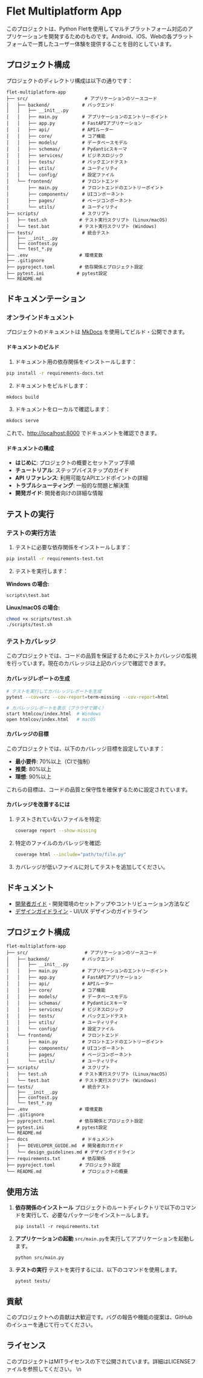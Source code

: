 # Flet Multiplatform App


このプロジェクトは、Python Fletを使用してマルチプラットフォーム対応のアプリケーションを開発するためのものです。Android、iOS、Webの各プラットフォームで一貫したユーザー体験を提供することを目的としています。

## プロジェクト構成

プロジェクトのディレクトリ構成は以下の通りです：

```text
flet-multiplatform-app
├── src/                     # アプリケーションのソースコード
│   ├── backend/            # バックエンド
│   │   ├── __init__.py
│   │   ├── main.py         # アプリケーションのエントリーポイント
│   │   ├── app.py          # FastAPIアプリケーション
│   │   ├── api/            # APIルーター
│   │   ├── core/           # コア機能
│   │   ├── models/         # データベースモデル
│   │   ├── schemas/        # Pydanticスキーマ
│   │   ├── services/       # ビジネスロジック
│   │   ├── tests/          # バックエンドテスト
│   │   ├── utils/          # ユーティリティ
│   │   └── config/         # 設定ファイル
│   └── frontend/           # フロントエンド
│       ├── main.py         # フロントエンドのエントリーポイント
│       ├── components/     # UIコンポーネント
│       ├── pages/          # ページコンポーネント
│       └── utils/          # ユーティリティ
├── scripts/                # スクリプト
│   ├── test.sh            # テスト実行スクリプト (Linux/macOS)
│   └── test.bat           # テスト実行スクリプト (Windows)
├── tests/                  # 統合テスト
│   ├── __init__.py
│   ├── conftest.py
│   └── test_*.py
├── .env                   # 環境変数
├── .gitignore
├── pyproject.toml         # 依存関係とプロジェクト設定
├── pytest.ini            # pytest設定
└── README.md
```

## ドキュメンテーション

### オンラインドキュメント

プロジェクトのドキュメントは [MkDocs](https://www.mkdocs.org/) を使用してビルド・公開できます。

#### ドキュメントのビルド

1. ドキュメント用の依存関係をインストールします：

```bash
pip install -r requirements-docs.txt
```

2. ドキュメントをビルドします：

```bash
mkdocs build
```

3. ドキュメントをローカルで確認します：

```bash
mkdocs serve
```

これで、[http://localhost:8000](http://localhost:8000) でドキュメントを確認できます。

#### ドキュメントの構成

- **はじめに**: プロジェクトの概要とセットアップ手順
- **チュートリアル**: ステップバイステップのガイド
- **API リファレンス**: 利用可能なAPIエンドポイントの詳細
- **トラブルシューティング**: 一般的な問題と解決策
- **開発ガイド**: 開発者向けの詳細な情報

## テストの実行

### テストの実行方法

1. テストに必要な依存関係をインストールします：

```bash
pip install -r requirements-test.txt
```

2. テストを実行します：

**Windows の場合:**

```batch
scripts\test.bat
```

**Linux/macOS の場合:**

```bash
chmod +x scripts/test.sh
./scripts/test.sh
```

### テストカバレッジ


このプロジェクトでは、コードの品質を保証するためにテストカバレッジの監視を行っています。現在のカバレッジは上記のバッジで確認できます。

#### カバレッジレポートの生成

```bash
# テストを実行してカバレッジレポートを生成
pytest --cov=src --cov-report=term-missing --cov-report=html

# カバレッジレポートを表示（ブラウザで開く）
start htmlcov/index.html  # Windows
open htmlcov/index.html   # macOS
```

#### カバレッジの目標

このプロジェクトでは、以下のカバレッジ目標を設定しています：

- **最小要件**: 70%以上（CIで強制）
- **推奨**: 80%以上
- **理想**: 90%以上

これらの目標は、コードの品質と保守性を確保するために設定されています。

#### カバレッジを改善するには

1. テストされていないファイルを特定:
   ```bash
   coverage report --show-missing
   ```

2. 特定のファイルのカバレッジを確認:
   ```bash
   coverage html --include="path/to/file.py"
   ```

3. カバレッジが低いファイルに対してテストを追加してください。

## ドキュメント

- [開発者ガイド](./docs/DEVELOPER_GUIDE.md) - 開発環境のセットアップやコントリビューション方法など
- [デザインガイドライン](./docs/design_guidelines.md) - UI/UX デザインのガイドライン

## プロジェクト構成

```
flet-multiplatform-app
├── src/                     # アプリケーションのソースコード
│   ├── backend/            # バックエンド
│   │   ├── __init__.py
│   │   ├── main.py         # アプリケーションのエントリーポイント
│   │   ├── app.py          # FastAPIアプリケーション
│   │   ├── api/            # APIルーター
│   │   ├── core/           # コア機能
│   │   ├── models/         # データベースモデル
│   │   ├── schemas/        # Pydanticスキーマ
│   │   ├── services/       # ビジネスロジック
│   │   ├── tests/          # バックエンドテスト
│   │   ├── utils/          # ユーティリティ
│   │   └── config/         # 設定ファイル
│   └── frontend/           # フロントエンド
│       ├── main.py         # フロントエンドのエントリーポイント
│       ├── components/     # UIコンポーネント
│       ├── pages/          # ページコンポーネント
│       └── utils/          # ユーティリティ
├── scripts/                # スクリプト
│   ├── test.sh            # テスト実行スクリプト (Linux/macOS)
│   └── test.bat           # テスト実行スクリプト (Windows)
├── tests/                  # 統合テスト
│   ├── __init__.py
│   ├── conftest.py
│   └── test_*.py
├── .env                   # 環境変数
├── .gitignore
├── pyproject.toml         # 依存関係とプロジェクト設定
├── pytest.ini            # pytest設定
└── README.md
├── docs                    # ドキュメント
│   ├── DEVELOPER_GUIDE.md  # 開発者向けガイド
│   └── design_guidelines.md # デザインガイドライン
├── requirements.txt        # 依存関係
├── pyproject.toml         # プロジェクト設定
└── README.md               # プロジェクトの概要
```

## 使用方法

1. **依存関係のインストール**
   プロジェクトのルートディレクトリで以下のコマンドを実行して、必要なパッケージをインストールします。
   ```
   pip install -r requirements.txt
   ```

2. **アプリケーションの起動**
   `src/main.py`を実行してアプリケーションを起動します。
   ```
   python src/main.py
   ```

3. **テストの実行**
   テストを実行するには、以下のコマンドを使用します。
   ```
   pytest tests/
   ```

## 貢献

このプロジェクトへの貢献は大歓迎です。バグの報告や機能の提案は、GitHubのイシューを通じて行ってください。

## ライセンス

このプロジェクトはMITライセンスの下で公開されています。詳細はLICENSEファイルを参照してください。
\n
